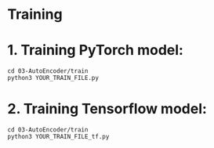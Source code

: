 # Training

# 1. Training PyTorch model: 

```
cd 03-AutoEncoder/train
python3 YOUR_TRAIN_FILE.py
```

# 2. Training Tensorflow model:

```
cd 03-AutoEncoder/train
python3 YOUR_TRAIN_FILE_tf.py
```